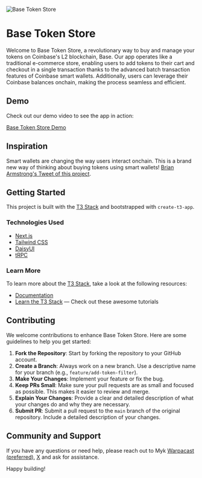 ![Base Token Store](https://i.imgur.com/Ks9T2kf.png)

# Base Token Store

Welcome to Base Token Store, a revolutionary way to buy and manage your tokens on Coinbase's L2 blockchain, Base. Our app operates like a traditional e-commerce store, enabling users to add tokens to their cart and checkout in a single transaction thanks to the advanced batch transaction features of Coinbase smart wallets. Additionally, users can leverage their Coinbase balances onchain, making the process seamless and efficient.

## Demo

Check out our demo video to see the app in action:

[Base Token Store Demo](https://streamable.com/nwb8tr)

## Inspiration

Smart wallets are changing the way users interact onchain. This is a brand new way of thinking about buying tokens using smart wallets!
[Brian Armstrong's Tweet of this project](https://x.com/brian_armstrong/status/1800493204221067543?s=46&t=FJ9Ia-2v_9ftxl0My0axTg).

## Getting Started

This project is built with the [T3 Stack](https://create.t3.gg/) and bootstrapped with `create-t3-app`.

### Technologies Used

- [Next.js](https://nextjs.org)
- [Tailwind CSS](https://tailwindcss.com)
- [DaisyUI](https://daisyui.com)
- [tRPC](https://trpc.io)

### Learn More

To learn more about the [T3 Stack](https://create.t3.gg/), take a look at the following resources:

- [Documentation](https://create.t3.gg/)
- [Learn the T3 Stack](https://create.t3.gg/en/faq#what-learning-resources-are-currently-available) — Check out these awesome tutorials

## Contributing

We welcome contributions to enhance Base Token Store. Here are some guidelines to help you get started:

1. **Fork the Repository**: Start by forking the repository to your GitHub account.
2. **Create a Branch**: Always work on a new branch. Use a descriptive name for your branch (e.g., `feature/add-token-filter`).
3. **Make Your Changes**: Implement your feature or fix the bug.
4. **Keep PRs Small**: Make sure your pull requests are as small and focused as possible. This makes it easier to review and merge.
5. **Explain Your Changes**: Provide a clear and detailed description of what your changes do and why they are necessary.
6. **Submit PR**: Submit a pull request to the `main` branch of the original repository. Include a detailed description of your changes.

## Community and Support

If you have any questions or need help, please reach out to Myk [Warpacast (preferred)](https://warpcast.com/myk), [X](https://x.com/mykcryptodev) and ask for assistance.

Happy building!
